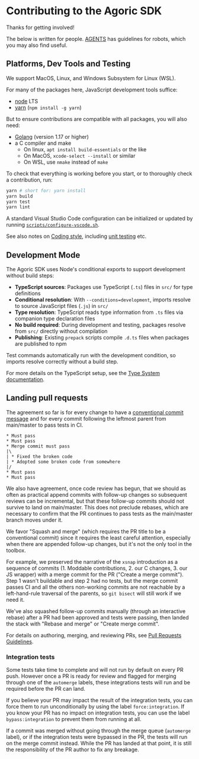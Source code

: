 # Contributing to the Agoric SDK

Thanks for getting involved!

The below is written for people. [AGENTS](./AGENTS.md) has guidelines for robots, which you may also find useful.

## Platforms, Dev Tools and Testing

We support MacOS, Linux, and Windows Subsystem for Linux (WSL).

For many of the packages here, JavaScript development tools suffice:

 - [node](https://nodejs.org/) LTS
 - [yarn](https://classic.yarnpkg.com/en/docs/install) (`npm install -g yarn`)

But to ensure contributions are compatible with all packages, you will
also need:

 - [Golang](https://golang.org/doc/install) (version 1.17 or higher)
 - a C compiler and make
   - On linux, `apt install build-essentials` or the like
   - On MacOS, `xcode-select --install` or similar
   - On WSL, use `nmake` instead of `make`

To check that everything is working before you start, or
to thoroughly check a contribution, run:

```sh
yarn # short for: yarn install
yarn build
yarn test
yarn lint
```

A standard Visual Studio Code configuration can be initialized or updated by
running [`scripts/configure-vscode.sh`](scripts/configure-vscode.sh).

See also notes on [Coding
style](https://github.com/Agoric/agoric-sdk/wiki/Coding-Style),
including [unit
testing](https://github.com/Agoric/agoric-sdk/wiki/agoric-sdk-unit-testing)
etc.

## Development Mode

The Agoric SDK uses Node's conditional exports to support development without build steps:

- **TypeScript sources**: Packages use TypeScript (`.ts`) files in `src/` for type definitions
- **Conditional resolution**: With `--conditions=development`, imports resolve to source JavaScript files (`.js`) in `src/`
- **Type resolution**: TypeScript reads type information from `.ts` files via companion type declaration files
- **No build required**: During development and testing, packages resolve from `src/` directly without compilation
- **Publishing**: Existing `prepack` scripts compile `.d.ts` files when packages are published to npm

Test commands automatically run with the development condition, so imports resolve correctly without a build step.

For more details on the TypeScript setup, see the [Type System documentation](https://github.com/Agoric/agoric-sdk/wiki/Type-System).

## Landing pull requests

The agreement so far is for every change to have a [conventional commit
message][CC] and for every commit following the leftmost parent from
main/master to pass tests in CI.

```
* Must pass
* Must pass
* Merge commit must pass
|\
| * Fixed the broken code
| * Adopted some broken code from somewhere
|/
* Must pass
* Must pass
```

We also have agreement, once code review has begun, that we should as often as
practical append commits with follow-up changes so subsequent reviews can be
incremental, but that these follow-up commits should not survive to land on
main/master.
This does not preclude rebases, which are necessary to confirm that the PR
continues to pass tests as the main/master branch moves under it.

We favor "Squash and merge" (which requires the PR title to be a conventional
commit) since it requires the least careful attention, especially when there
are appended follow-up changes, but it's not the only tool in the toolbox.

For example, we preserved the narrative of the `xsnap` introduction as a
sequence of commits (1. Moddable contributions, 2. our C changes, 3. our JS
wrapper) with a merge commit for the PR ("Create a merge commit"). Step 1
wasn't buildable and step 2 had no tests, but the merge commit passes CI and
all the others non-working commits are not reachable by a left-hand-rule
traversal of the parents, so `git bisect` will still work if we need it.

We've also squashed follow-up commits manually (through an interactive rebase)
after a PR had been approved and tests were passing, then landed the stack with
"Rebase and merge" or "Create merge commit".

For details on authoring, merging, and reviewing PRs, see [Pull Requests Guidelines](https://github.com/Agoric/agoric-sdk/wiki/GitHub-Pull-Requests).

[CC]: https://www.conventionalcommits.org/en/v1.0.0/

### Integration tests

Some tests take time to complete and will not run by default on every PR push.
However once a PR is ready for review and flagged for merging through one of
the `automerge` labels, these integrations tests will run and be required
before the PR can land.

If you believe your PR may impact the result of the integration tests, you can
force them to run unconditionally by using the label `force:integration`. If
you know your PR has no impact on integration tests, you can use the label
`bypass:integration` to prevent them from running at all.

If a commit was merged without going through the merge queue (`automerge`
label), or if the integration tests were bypassed in the PR, the tests will
run on the merge commit instead. While the PR has landed at that point, it is
still the responsibility of the PR author to fix any breakage.
